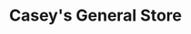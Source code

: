 ---
title: "Casey's General Store"
url: /springfield/caseys-general-store-east-ridge-avenue/
shop: Lebensmittel
---